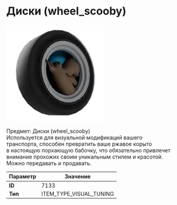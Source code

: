 # Диски (wheel_scooby)

![Item Image](../img/7133.webp?raw=true)

Предмет: Диски (wheel_scooby)<br>Используется для визуальной модификаций вашего<br>транспорта, способен превратить ваше ржавое корыто<br>в настоящую порхающую бабочку, что обязательно привлечет<br>внимание прохожих своим уникальным стилем и красотой.<br>Можно передавать и продавать.


| Параметр | Значение |
|----------|----------|
| **ID** | 7133 |
| **Тип** | ITEM_TYPE_VISUAL_TUNING |

